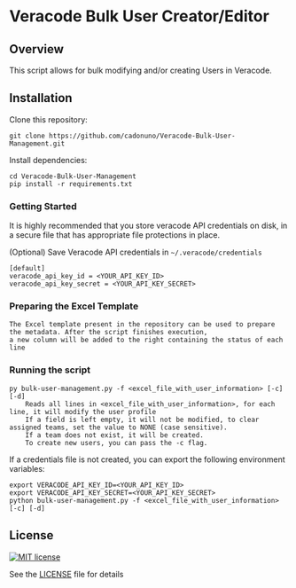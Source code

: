 # Veracode Bulk User Creator/Editor

## Overview

This script allows for bulk modifying and/or creating Users in Veracode.

## Installation

Clone this repository:

    git clone https://github.com/cadonuno/Veracode-Bulk-User-Management.git

Install dependencies:

    cd Veracode-Bulk-User-Management
    pip install -r requirements.txt

### Getting Started

It is highly recommended that you store veracode API credentials on disk, in a secure file that has 
appropriate file protections in place.

(Optional) Save Veracode API credentials in `~/.veracode/credentials`

    [default]
    veracode_api_key_id = <YOUR_API_KEY_ID>
    veracode_api_key_secret = <YOUR_API_KEY_SECRET>


### Preparing the Excel Template
    The Excel template present in the repository can be used to prepare the metadata. After the script finishes execution,
    a new column will be added to the right containing the status of each line
    
### Running the script
    py bulk-user-management.py -f <excel_file_with_user_information> [-c] [-d]
        Reads all lines in <excel_file_with_user_information>, for each line, it will modify the user profile
        If a field is left empty, it will not be modified, to clear assigned teams, set the value to NONE (case sensitive). 
        If a team does not exist, it will be created.
        To create new users, you can pass the -c flag.

If a credentials file is not created, you can export the following environment variables:

    export VERACODE_API_KEY_ID=<YOUR_API_KEY_ID>
    export VERACODE_API_KEY_SECRET=<YOUR_API_KEY_SECRET>
    python bulk-user-management.py -f <excel_file_with_user_information> [-c] [-d]

## License

[![MIT license](https://img.shields.io/badge/License-MIT-blue.svg)](LICENSE)

See the [LICENSE](LICENSE) file for details
